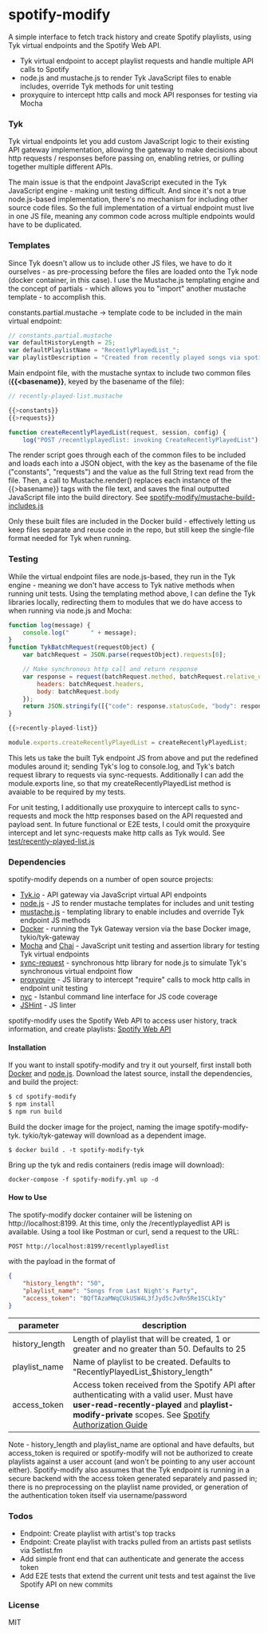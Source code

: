 # spotify-modify

A simple interface to fetch track history and create Spotify playlists, using Tyk virtual endpoints and the Spotify Web API.
- Tyk virtual endpoint to accept playlist requests and handle multiple API calls to Spotify
- node.js and mustache.js to render Tyk JavaScript files to enable includes, override Tyk methods for unit testing
- proxyquire to intercept http calls and mock API responses for testing via Mocha

### Tyk
Tyk virtual endpoints let you add custom JavaScript logic to their existing API gateway implementation, allowing the gateway to make decisions about http requests / responses before passing on, enabling retries, or pulling together multiple different APIs.

The main issue is that the endpoint JavaScript executed in the Tyk JavaScript engine - making unit testing difficult. And since it's not a true node.js-based implementation, there's no mechanism for including other source code files. So the full implementation of a virtual endpoint must live in one JS file, meaning any common code across multiple endpoints would have to be duplicated.

### Templates
Since Tyk doesn't allow us to include other JS files, we have to do it ourselves - as pre-processing before the files are loaded onto the Tyk node (docker container, in this case). I use the Mustache.js templating engine and the concept of partials - which allows you to "import" another mustache template - to accomplish this.

constants.partial.mustache -> template code to be included in the main virtual endpoint:
```js
// constants.partial.mustache
var defaultHistoryLength = 25;
var defaultPlaylistName = "RecentlyPlayedList_";
var playlistDescription = "Created from recently played songs via spotify-modify";
```

Main endpoint file, with the mustache syntax to include two common files (**{{<basename}}**, keyed by the basename of the file):
```js
// recently-played-list.mustache

{{>constants}}
{{>requests}}

function createRecentlyPlayedList(request, session, config) {
	log("POST /recentlyplayedlist: invoking CreateRecentlyPlayedList");
```

The render script goes through each of the common files to be included and loads each into a JSON object, with the key as the basename of the file ("constants", "requests") and the value as the full String text read from the file. Then, a call to Mustache.render() replaces each instance of the {{>basename}} tags with the file text, and saves the final outputted JavaScript file into the build directory.
See [spotify-modify/mustache-build-includes.js](https://github.com/aawkall/spotify-modify/blob/master/mustache-build-includes.js)

Only these built files are included in the Docker build - effectively letting us keep files separate and reuse code in the repo, but still keep the single-file format needed for Tyk when running.

### Testing
While the virtual endpoint files are node.js-based, they run in the Tyk engine - meaning we don't have access to Tyk native methods when running unit tests. Using the templating method above, I can define the Tyk libraries locally, redirecting them to modules that we do have access to when running via node.js and Mocha:
```js
function log(message) {
	console.log("      " + message);
}
function TykBatchRequest(requestObject) {
	var batchRequest = JSON.parse(requestObject).requests[0];

	// Make synchronous http call and return response
	var response = request(batchRequest.method, batchRequest.relative_url, {
		headers: batchRequest.headers,
		body: batchRequest.body
	});
	return JSON.stringify([{"code": response.statusCode, "body": response.body.toString("utf8")}]);
}

{{>recently-played-list}}

module.exports.createRecentlyPlayedList = createRecentlyPlayedList;
```
This lets us take the built Tyk endpoint JS from above and put the redefined modules around it; sending Tyk's log to console.log, and Tyk's batch request library to requests via sync-requests. Additionally I can add the module.exports line, so that my createRecentlyPlayedList method is avaiable to be required by my tests.

For unit testing, I additionally use proxyquire to intercept calls to sync-requests and mock the http responses based on the API requested and payload sent. In future functional or E2E tests, I could omit the proxyquire intercept and let sync-requests make http calls as Tyk would.
See [test/recently-played-list.js](https://github.com/aawkall/spotify-modify/blob/master/test/recently-played-list.js)


### Dependencies
spotify-modify depends on a number of open source projects:
- [Tyk.io](https://tyk.io/) - API gateway via JavaScript virtual API endpoints
- [node.js](https://nodejs.org/) - JS to render mustache templates for includes and unit testing
- [mustache.js](https://github.com/janl/mustache.js/) - templating library to enable includes and override Tyk endpoint JS methods
- [Docker](https://www.docker.com) - running the Tyk Gateway version via the base Docker image, tykio/tyk-gateway
- [Mocha](https://mochajs.org/) and [Chai](http://www.chaijs.com/) - JavaScript unit testing and assertion library for testing Tyk virtual endpoints
- [sync-request](https://www.npmjs.com/package/sync-request) - synchronous http library for node.js to simulate Tyk's synchronous virtual endpoint flow
- [proxyquire](https://github.com/thlorenz/proxyquire) - JS library to intercept "require" calls to mock http calls in endpoint unit testing
- [nyc](https://github.com/istanbuljs/nyc) - Istanbul command line interface for JS code coverage
- [JSHint](http://jshint.com/) - JS linter

spotify-modify uses the Spotify Web API to access user history, track information, and create playlists:
[Spotify Web API](https://developer.spotify.com/web-api/)

#### Installation
If you want to install spotify-modify and try it out yourself, first install both [Docker](https://store.docker.com/search?offering=community&type=edition) and [node.js](https://nodejs.org/en/download/).
Download the latest source, install the dependencies, and build the project:
```sh
$ cd spotify-modify
$ npm install
$ npm run build
```
Build the docker image for the project, naming the image spotify-modify-tyk. tykio/tyk-gateway will download as a dependent image.
```
$ docker build . -t spotify-modify-tyk
```
Bring up the tyk and redis containers (redis image will download):
```
docker-compose -f spotify-modify.yml up -d
```
#### How to Use
The spotify-modify docker container will be listening on http://localhost:8199. At this time, only the /recentlyplayedlist API is available. Using a tool like Postman or curl, send a request to the URL:
```
POST http://localhost:8199/recentlyplayedlist
```
with the payload in the format of
```json
{
    "history_length": "50",
    "playlist_name": "Songs from Last Night's Party",
    "access_token": "BQfTAzaMWqCUkUSW4L3fJyd5cJvRn5Re1SCLkIy"
}
```
| parameter | description |
| ------ | ------ |
| history_length | Length of playlist that will be created, 1 or greater and no greater than 50. Defaults to 25  |
| playlist_name | Name of playlist to be created. Defaults to "RecentlyPlayedList_$history_length" |
| access_token | Access token received from the Spotify API after authenticating with a valid user. Must have **user-read-recently-played** and **playlist-modify-private** scopes. See [Spotify Authorization Guide](https://beta.developer.spotify.com/documentation/general/guides/authorization-guide/) |

Note - history_length and playlist_name are optional and have defaults, but access_token is required or spotify-modify will not be authorized to create playlists against a user account (and won't be pointing to any user account either).
Spotify-modify also assumes that the Tyk endpoint is running in a secure backend with the access token generated separately and passed in; there is no preprocessing on the playlist name provided, or generation of the authentication token itself via username/password

### Todos
 - Endpoint: Create playlist with artist's top tracks
 - Endpoint: Create playlist with tracks pulled from an artists past setlists via Setlist.fm
 - Add simple front end that can authenticate and generate the access token
 - Add E2E tests that extend the current unit tests and test against the live Spotify API on new commits

### License
MIT

